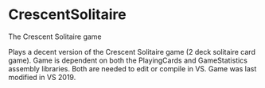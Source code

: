 # CrescentSolitaire
The Crescent Solitaire game

Plays a decent version of the Crescent Solitaire game (2 deck solitaire card game).  Game is
dependent on both the PlayingCards and GameStatistics assembly libraries.  Both are needed
to edit or compile in VS.
Game was last modified in VS 2019.

